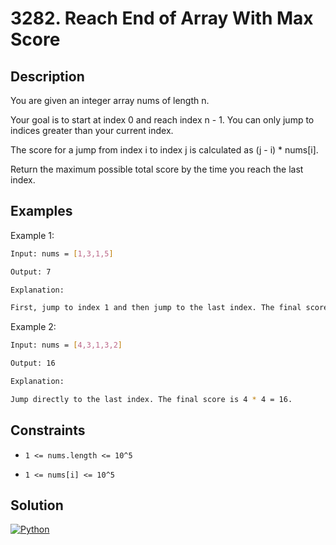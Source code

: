 # 3282. Reach End of Array With Max Score

## Description

You are given an integer array nums of length n.

Your goal is to start at index 0 and reach index n - 1. You can only jump to indices greater than your current index.

The score for a jump from index i to index j is calculated as (j - i) * nums[i].

Return the maximum possible total score by the time you reach the last index.

## Examples

Example 1:

```bash
Input: nums = [1,3,1,5]

Output: 7

Explanation:

First, jump to index 1 and then jump to the last index. The final score is 1 * 1 + 2 * 3 = 7.
```

Example 2:

```bash
Input: nums = [4,3,1,3,2]

Output: 16

Explanation:

Jump directly to the last index. The final score is 4 * 4 = 16.
```

## Constraints

- `1 <= nums.length <= 10^5`

- `1 <= nums[i] <= 10^5`

## Solution

[![Python](https://img.shields.io/badge/-Python-black?style=for-the-badge&logo=python)](./solution.py)
